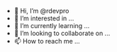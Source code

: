 - 👋 Hi, I’m @rdevpro
- 👀 I’m interested in ...
- 🌱 I’m currently learning ...
- 💞️ I’m looking to collaborate on ...
- 📫 How to reach me ...

<!---
rdevpro/rdevpro is a ✨ special ✨ repository because its `README.md` (this file) appears on your GitHub profile.
You can click the Preview link to take a look at your changes.
--->

